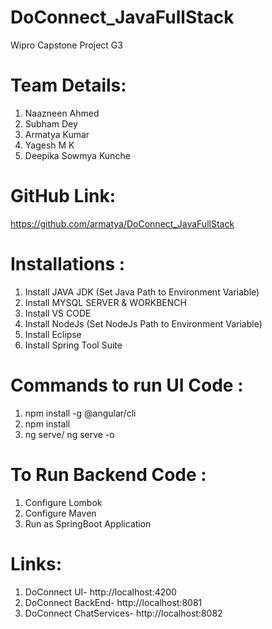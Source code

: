 #  DoConnect_JavaFullStack 
 Wipro Capstone Project G3
 
 # Team Details: 
 1. Naazneen Ahmed  
 2. Subham Dey  
 3. Armatya Kumar
 4. Yagesh M K  
 5. Deepika Sowmya Kunche  
 
 # GitHub Link: 
 https://github.com/armatya/DoConnect_JavaFullStack
 
 # Installations :
  1. Install JAVA JDK (Set Java Path to Environment Variable)
  2. Install MYSQL SERVER & WORKBENCH
  3. Install VS CODE
  4. Install NodeJs (Set NodeJs Path to Environment Variable)
  5. Install Eclipse
  6. Install Spring Tool Suite

# Commands to run UI Code :
 1. npm install -g @angular/cli
 2. npm install 
 3. ng serve/ ng serve -o
 
# To Run Backend Code :
1. Configure Lombok
2. Configure Maven
3. Run as SpringBoot Application

# Links: 
  1. DoConnect UI- http://localhost:4200 
  2. DoConnect BackEnd- http://localhost:8081 
  3. DoConnect ChatServices- http://localhost:8082 
  


 
 
